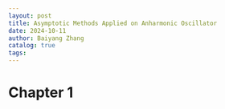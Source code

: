 ```yaml
---
layout: post
title: Asymptotic Methods Applied on Anharmonic Oscillator
date: 2024-10-11
author: Baiyang Zhang
catalog: true
tags:
---
```


# Chapter 1

